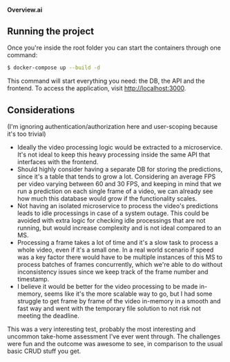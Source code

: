 #### Overview.ai

## Running the project
Once you're inside the root folder you can start the containers through one command:
```bash
$ docker-compose up --build -d
```
This command will start everything you need: the DB, the API and the frontend.
To access the application, visit [http://localhost:3000](http://localhost:300).

## Considerations
(I'm ignoring authentication/authorization here and user-scoping because it's too trivial)

- Ideally the video processing logic would be extracted to a microservice. It's not ideal to keep this heavy processing inside the same API that interfaces with the frontend.
- Should highly consider having a separate DB for storing the predictions, since it's a table that tends to grow a lot. Considering an average FPS per video varying between 60 and 30 FPS, and keeping in mind that we run a prediction on each single frame of a video, we can already see how much this database would grow if the functionality scales.
- Not having an isolated microservice to process the video's predictions leads to idle processings in case of a system outage. This could be avoided with extra logic for checking idle processings that are not running, but would increase complexity and is not ideal compared to an MS.
- Processing a frame takes a lot of time and it's a slow task to process a whole video, even if it's a small one. In a real world scenario if speed was a key factor there would have to be multiple instances of this MS to process batches of frames concurrently, which we're able to do without inconsistency issues since we keep track of the frame number and timestamp.
- I believe it would be better for the video processing to be made in-memory, seems like it's the more scalable way to go, but I had some struggle to get frame by frame of the video in-memory in a smooth and fast way and went with the temporary file solution to not risk not meeting the deadline.

This was a very interesting test, probably the most interesting and uncommon take-home assessment I've ever went through. The challenges were fun and the outcome was awesome to see, in comparison to the usual basic CRUD stuff you get.
